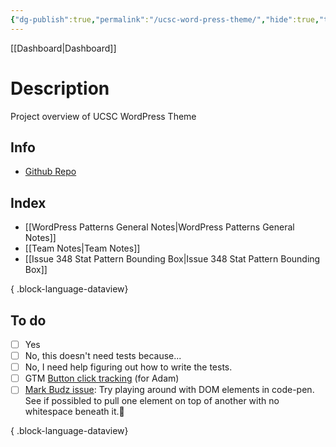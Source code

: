 ```yaml
---
{"dg-publish":true,"permalink":"/ucsc-word-press-theme/","hide":true,"tags":["WordPress","work"],"noteIcon":"","created":"2025-01-09T07:46:02.016-08:00","updated":"2025-01-09T07:46:02.016-08:00"}
---
```


[[Dashboard\|Dashboard]] 

# Description
Project overview of UCSC WordPress Theme
## Info
- [Github Repo](https://github.com/ucsc/ucsc-2022)
## Index

- [[WordPress Patterns General Notes\|WordPress Patterns General Notes]]
- [[Team Notes\|Team Notes]]
- [[Issue 348 Stat Pattern Bounding Box\|Issue 348 Stat Pattern Bounding Box]]

{ .block-language-dataview}

## To do

- [ ] Yes
- [ ] No, this doesn't need tests because...
- [ ] No, I need help figuring out how to write the tests.
- [ ] GTM [Button click tracking](https://usefathom.com/learn/track-button-clicks-google-analytics) (for Adam)
- [ ] [Mark Budz issue](https://github.com/ucsc/ucsc-2022/issues/348): Try playing around with DOM elements in code-pen. See if possibled to pull one element on top of another with no whitespace beneath it.🔼

{ .block-language-dataview}
